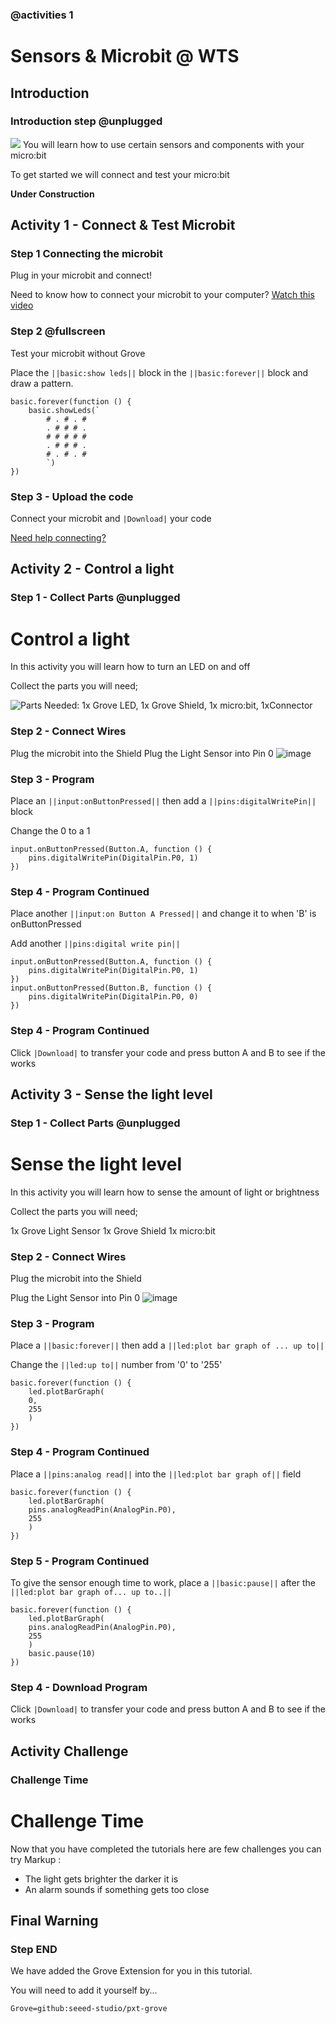 ### @activities 1
# Sensors & Microbit @ WTS

## Introduction
### Introduction step @unplugged
<!---  @unplugged Deprecated use @showdialog --->
![](https://www.whittleseatechschool.vic.edu.au/wp-content/uploads/2020/07/WTS-2019-logo.png)
You will learn how to use certain sensors and components with your micro:bit

To get started we will connect and test your micro:bit

**Under Construction**




<!---------------------------------------------------------------  
-------------------------  NEW ACTIVITY -------------------------
----------------------------------------------------------------->
## Activity 1 - Connect & Test Microbit
<!---  Designed to test if the microbit is working --->
### Step 1 Connecting the microbit 
Plug in your microbit and connect!

Need to know how to connect your microbit to your computer? [Watch this video](https://www.youtube.com/watch?v=qSjMDG84bMY)

### Step 2 @fullscreen
Test your microbit without Grove

Place the ``||basic:show leds||`` block in the ``||basic:forever||`` block and draw a pattern.
```blocks
basic.forever(function () {
    basic.showLeds(`
        # . # . #
        . # # # .
        # # # # #
        . # # # .
        # . # . #
        `)
})
```
### Step 3 - Upload the code
Connect your microbit and ``|Download|`` your code 

[Need help connecting?](https://www.youtube.com/watch?v=qSjMDG84bMY)






<!---------------------------------------------------------------  
-------------------------  NEW ACTIVITY -------------------------
----------------------------------------------------------------->
## Activity 2 - Control a light
### Step 1 - Collect Parts @unplugged
Control a light
=============
In this activity you will learn how to turn an LED on and off

Collect the parts you will need;

![Parts Needed: 1x Grove LED, 1x Grove Shield, 1x micro:bit, 1xConnector](https://raw.githubusercontent.com/CarlTS/grove-sensor-tutorial/master/images/GroveSensors/GroveLED-parts.png)

<!---Table works, but is clunky to use
1x Grove LED|  1x Grove Shield | 1x micro:bit
:-------------------------:|:-------------------------:|:-------------------------:
![1x Grove LED](https://raw.githubusercontent.com/CarlTS/grove-sensor-tutorial/master/images/GroveSensors/GroveLED-lbl.png)  |  ![Grove Shield](https://raw.githubusercontent.com/CarlTS/grove-sensor-tutorial/master/images/GroveSensors/GroveSheild.png) |  ![1x microbit](https://raw.githubusercontent.com/CarlTS/grove-sensor-tutorial/master/images/GroveSensors/microbit.png)
--->




<!---------------------------------------------------------------  
-------------------------  NEW ACTIVITY -------------------------
----------------------------------------------------------------->
### Step 2 - Connect Wires
Plug the microbit into the Shield 
Plug the Light Sensor into Pin 0
![image](https://raw.githubusercontent.com/CarlTS/grove-sensor-tutorial/master/images/lightsensor.jpg)

### Step 3 - Program
Place an ``||input:onButtonPressed||`` then add a ``||pins:digitalWritePin||`` block

Change the 0 to a 1
```blocks
input.onButtonPressed(Button.A, function () {
    pins.digitalWritePin(DigitalPin.P0, 1)
})
```


### Step 4 - Program Continued
Place another ``||input:on Button A Pressed||`` and change it to when 'B' is onButtonPressed

Add another ``||pins:digital write pin||``


```blocks
input.onButtonPressed(Button.A, function () {
    pins.digitalWritePin(DigitalPin.P0, 1)
})
input.onButtonPressed(Button.B, function () {
    pins.digitalWritePin(DigitalPin.P0, 0)
})
```

### Step 4 - Program Continued
Click ``|Download|`` to transfer your code and press button A and B to see if the works 





<!---  NEW ACTIVITY --->
## Activity 3 - Sense the light level

### Step 1 - Collect Parts @unplugged
Sense the light level
=============
In this activity you will learn how to sense the amount of light or brightness

Collect the parts you will need;

1x Grove Light Sensor
1x Grove Shield
1x micro:bit

### Step 2 - Connect Wires
Plug the microbit into the Shield 

Plug the Light Sensor into Pin 0
![image](https://raw.githubusercontent.com/CarlTS/grove-sensor-tutorial/master/images/lightsensor.jpg)

### Step 3 - Program
Place a ``||basic:forever||`` then add a ``||led:plot bar graph of ... up to||``

Change the ``||led:up to||`` number from '0' to '255' 

```blocks
basic.forever(function () {
    led.plotBarGraph(
    0,
    255
    )
})
```
### Step 4 - Program Continued
Place a ``||pins:analog read||`` into the ``||led:plot bar graph of||`` field

```blocks
basic.forever(function () {
    led.plotBarGraph(
    pins.analogReadPin(AnalogPin.P0),
    255
    )
})
```
### Step 5 - Program Continued
To give the sensor enough time to work, place a ``||basic:pause||`` after the ``||led:plot bar graph of... up to..||``

```blocks
basic.forever(function () {
    led.plotBarGraph(
    pins.analogReadPin(AnalogPin.P0),
    255
    )
    basic.pause(10)
})
```

### Step 4 - Download Program
Click ``|Download|`` to transfer your code and press button A and B to see if the works 





## Activity Challenge
### Challenge Time
Challenge Time
===========
Now that you have completed the tutorials here are few challenges you can try
Markup : 
* The light gets brighter the darker it is
* An alarm sounds if something gets too close 





## Final Warning
### Step END
We have added the Grove Extension for you in this tutorial.

You will need to add it yourself by...


```package
Grove=github:seeed-studio/pxt-grove
```